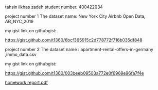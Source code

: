 tahsin ilkhas zadeh
student number. 400422034

project number 1 
The dataset name: New York City Airbnb Open Data, AB_NYC_2019 

my gist link on githubgist:

https://gist.github.com/t1360/6bcf365915c2d778772f716b035df848

project number 2 
The dataset name : apartment-rental-offers-in-germany ,immo_data.csv


my gist link on githubgist:

https://gist.github.com/t1360/003beeb09503a772e0f6969e96fa7f4e


[homework report.pdf](https://github.com/alisharifi2000/CS-SBU-eDataMining-MSc-2022/files/8449644/homework.report.pdf)
